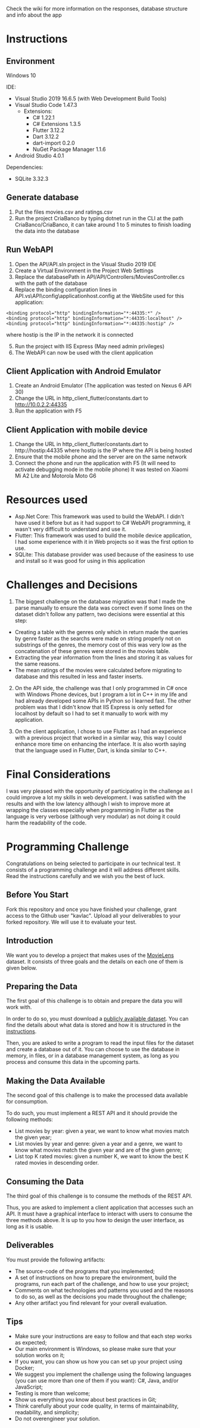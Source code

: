 Check the wiki for more information on the responses, database structure and info about the app

# Instructions

## Environment

Windows 10

IDE:
- Visual Studio 2019 16.6.5 (with Web Development Build Tools)
- Visual Studio Code 1.47.3
	- Extensions:
		- C# 1.22.1
		- C# Extensions 1.3.5
		- Flutter 3.12.2
		- Dart 3.12.2
		- dart-import 0.2.0
		- NuGet Package Manager 1.1.6
- Android Studio 4.0.1


Dependencies:
- SQLite 3.32.3

## Generate database
1. Put the files movies.csv and ratings.csv
2. Run the project CriaBanco by typing dotnet run in the CLI at the path CriaBanco/CriaBanco, it can take around 1 to 5 minutes to finish loading the data into the database

## Run WebAPI
1. Open the API/API.sln project in the Visual Studio 2019 IDE
2. Create a Virtual Environment in the Project Web Settings
3. Replace the databasePath in API/API/Controllers/MoviesController.cs with the path of the database
4. Replace the binding configuration lines in API\.vs\API\config\applicationhost.config at the WebSite used for this application:
```
<binding protocol="http" bindingInformation="*:44335:*" />
<binding protocol="http" bindingInformation="*:44335:localhost" />
<binding protocol="http" bindingInformation="*:44335:hostip" />
```
where hostip is the IP in the network it is connected

5. Run the project with IIS Express (May need admin privileges)
6. The WebAPI can now be used with the client application

## Client Application with Android Emulator
1. Create an Android Emulator (The application was tested on Nexus 6 API 30)
2. Change the URL in http_client_flutter/constants.dart to http://10.0.2.2:44335
3. Run the application with F5

## Client Application with mobile device
1. Change the URL in http_client_flutter/constants.dart to http://hostip:44335 where hostip is the IP where the API is being hosted
2. Ensure that the mobile phone and the server are on the same network
3. Connect the phone and run the application with F5 (It will need to activate debugging mode in the mobile phone)
It was tested on Xiaomi Mi A2 Lite and Motorola Moto G6



# Resources used
- Asp.Net Core: This framework was used to build the WebAPI. I didn't have used it before but as it had support to C# WebAPI programming, it wasn't very difficult to understand and use it.
- Flutter: This framework was used to build the mobile device application, I had some experience with it in Web projects so it was the first option to use.
- SQLite: This database provider was used because of the easiness to use and install so it was good for using in this application


# Challenges and Decisions
1. The biggest challenge on the database migration was that I made the parse manually to ensure the data was correct even if some lines on the dataset didn't follow any pattern, two decisions were essential at this step:
- Creating a table with the genres only which in return made the queries by genre faster as the searchs were made on string properly not on substrings of the genres, the memory cost of this was very low as the concatenation of these genres were stored in the movies table.
- Extracting the year information from the lines and storing it as values for the same reasons.
- The mean ratings of the movies were calculated before migrating to database and this resulted in less and faster inserts.

2. On the API side, the challenge was that I only programmed in C# once with Windows Phone devices, but I program a lot in C++ in my life and had already developed some APIs in Python so I learned fast. The other problem was that I didn't know that IIS Express is only setted for localhost by default so I had to set it manually to work with my application.

3. On the client application, I chose to use Flutter as I had an experience with a previous project that worked in a similar way, this way I could enhance more time on enhancing the interface. It is also worth saying that the language used in Flutter, Dart, is kinda similar to C++.

# Final Considerations
I was very pleased with the opportunity of participating in the challenge as I could improve a lot my skills in web development. I was satisfied with the results and with the low latency although I wish to improve more at wrapping the classes especially when programming in Flutter as the language is very verbose (although very modular) as not doing it could harm the readability of the code.

# Programming Challenge

Congratulations on being selected to participate in our technical test. It consists of a programming challenge and it will address different skills. Read the instructions carefully and we wish you the best of luck.

## Before You Start

Fork this repository and once you have finished your challenge, grant access to the Github user "kavlac". Upload all your deliverables to your forked repository. We will use it to evaluate your test.

## Introduction

We want you to develop a project that makes uses of the [MovieLens](https://grouplens.org/datasets/movielens/) dataset. It consists of three goals and the details on each one of them is given below.

## Preparing the Data

The first goal of this challenge is to obtain and prepare the data you will work with.

In order to do so, you must download a [publicly available dataset](http://files.grouplens.org/datasets/movielens/ml-25m.zip). You can find the details about what data is stored and how it is structured in the [instructions](http://files.grouplens.org/datasets/movielens/ml-25m-README.html).

Then, you are asked to write a program to read the input files for the dataset and create a database out of it. You can choose to use the database in memory, in files, or in a database management system, as long as you process and consume this data in the upcoming parts.

## Making the Data Available

The second goal of this challenge is to make the processed data available for consumption.

To do such, you must implement a REST API and it should provide the following methods:
- List movies by year: given a year, we want to know what movies match the given year;
- List movies by year and genre: given a year and a genre, we want to know what movies match the given year and are of the given genre;
- List top K rated movies: given a number K, we want to know the best K rated movies in descending order.

## Consuming the Data

The third goal of this challenge is to consume the methods of the REST API.

Thus, you are asked to implement a client application that accesses such an API. It must have a graphical interface to interact with users to consume the three methods above. It is up to you how to design the user interface, as long as it is usable.

## Deliverables

You must provide the following artifacts:
- The source-code of the programs that you implemented;
- A set of instructions on how to prepare the environment, build the programs, run each part of the challenge, and how to use your project;
- Comments on what technologies and patterns you used and the reasons to do so, as well as the decisions you made throughout the challenge;
- Any other artifact you find relevant for your overall evaluation.

## Tips

- Make sure your instructions are easy to follow and that each step works as expected;
- Our main environment is Windows, so please make sure that your solution works on it;
- If you want, you can show us how you can set up your project using Docker;
- We suggest you implement the challenge using the following languages (you can use more than one of them if you want): C#, Java, and/or JavaScript;
- Testing is more than welcome;
- Show us everything you know about best practices in Git;
- Think carefully about your code quality, in terms of maintainability, readability, and simplicity;
- Do not overengineer your solution.
